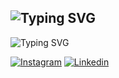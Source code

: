 ## ![Typing SVG](https://readme-typing-svg.demolab.com?font=Fira+Code&pause=1000&color=2E48F7&width=435&lines=Hi+there+%F0%9F%91%8B)
![Typing SVG](https://readme-typing-svg.demolab.com?font=Fira+Code&pause=1000&color=2E48F7&width=435&lines=🍦アイスクリームと申します)
<!--
**TsukiNi22/TsukiNi22** is a ✨ _special_ ✨ repository because its `README.md` (this file) appears on your GitHub profile.

Here are some ideas to get you started:

- 🔭 I’m currently working on ...
- 🌱 I’m currently learning ...
- 👯 I’m looking to collaborate on ...
- 🤔 I’m looking for help with ...
- 💬 Ask me about ...
- 📫 How to reach me: ...
- 😄 Pronouns: ...
- ⚡ Fun fact: ...
-->
[![Instagram](https://img.shields.io/badge/Instagram-crimson?style=for-the-badge&logo=instagram&logoColor=white&logoSize=auto)](https://www.instagram.com/tsukini_22/)
[![Linkedin](https://img.shields.io/badge/Linkedin-blue?style=for-the-badge&logo=linkedin&logoColor=white&logoSize=auto&labelColor=navy)](https://www.linkedin.com/in/mat-dumoulin)
